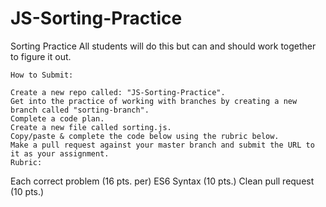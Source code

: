 # JS-Sorting-Practice

Sorting Practice
All students will do this but can and should work together to figure it out.

    How to Submit:

    Create a new repo called: "JS-Sorting-Practice".
    Get into the practice of working with branches by creating a new branch called "sorting-branch".
    Complete a code plan.
    Create a new file called sorting.js.
    Copy/paste & complete the code below using the rubric below.
    Make a pull request against your master branch and submit the URL to it as your assignment.
    Rubric:

Each correct problem (16 pts. per)
ES6 Syntax (10 pts.)
Clean pull request (10 pts.)